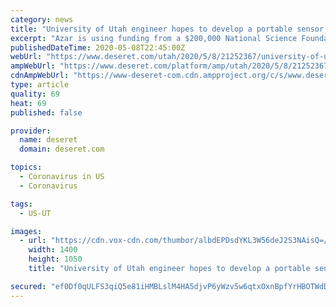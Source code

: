 ```yaml
---
category: news
title: "University of Utah engineer hopes to develop a portable sensor for COVID-19 testing"
excerpt: "Azar is using funding from a $200,000 National Science Foundation Rapid Response Research grant in an attempt to create a portable, reusable coronavirus sensor that would work with a mobile phone and be able to detect coronavirus in one minute."
publishedDateTime: 2020-05-08T22:45:00Z
webUrl: "https://www.deseret.com/utah/2020/5/8/21252367/university-of-utah-engineer-portable-sensor-covid-19-testing-coronavirus"
ampWebUrl: "https://www.deseret.com/platform/amp/utah/2020/5/8/21252367/university-of-utah-engineer-portable-sensor-covid-19-testing-coronavirus"
cdnAmpWebUrl: "https://www-deseret-com.cdn.ampproject.org/c/s/www.deseret.com/platform/amp/utah/2020/5/8/21252367/university-of-utah-engineer-portable-sensor-covid-19-testing-coronavirus"
type: article
quality: 69
heat: 69
published: false

provider:
  name: deseret
  domain: deseret.com

topics:
  - Coronavirus in US
  - Coronavirus

tags:
  - US-UT

images:
  - url: "https://cdn.vox-cdn.com/thumbor/albdEPDsdYKL3W56deJ2S3NAisQ=/0x0:2400x1600/1400x1050/filters:focal(1355x619:1739x1003):no_upscale()/cdn.vox-cdn.com/uploads/chorus_image/image/66773374/merlin_21293.0.jpg"
    width: 1400
    height: 1050
    title: "University of Utah engineer hopes to develop a portable sensor for COVID-19 testing"

secured: "ef0Df0qULFS3qiQ5e81iHMBLslM4HA5djvP6yWzv5w6qtxOxnBpfYrHBOTWdDDr3iNfQlxR6iHCHhFKS8X92byprd3e59ZTrm9b58cYt9KGxMCiwxt0arVjU2CfutFCsvqblai2OUHEShjhNffVDgS2fnnO9B6wL1Y7jVfFxJYi+J3QJUqRZawlI0MyDhrgepI5Kpi3cu4JshiB7IVtrMzXdAKxsNqcQTBE4z6w54Ry/PkxBNqHONt2rRSa1R2o66pxn3NNCPYFGEiZ6SJuWpI51sMisb0C1eC/Pjuw4I9DBmu11GE31CpnMbZw+8DiMJakRr8UPUEyBdWYTiQ5upLUqPWngqJp6LvWOTKFEXd0Ae0UsQdQ0s9qfSKh1USyknE+AlU7H7ye4q8hIkPsZfWO/FefkL1fKo1qwei267ruOdwBrWjH65sBE4LMS4Q5iQfugjzLcLMH4ih7sR37se1trtdG0zwJoHsUO5LxO5FA=;PzumGTMwCHxjr0XZVwTjQg=="
---
```


